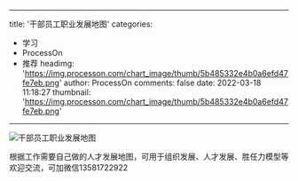 
---
title: '干部员工职业发展地图'
categories: 
 - 学习
 - ProcessOn
 - 推荐
headimg: 'https://img.processon.com/chart_image/thumb/5b485332e4b0a6efd47fe7eb.png'
author: ProcessOn
comments: false
date: 2022-03-18 11:18:27
thumbnail: 'https://img.processon.com/chart_image/thumb/5b485332e4b0a6efd47fe7eb.png'
---

<div>   
<img class="thumb" alt="干部员工职业发展地图" src="https://img.processon.com/chart_image/thumb/5b485332e4b0a6efd47fe7eb.png" referrerpolicy="no-referrer">
<p>根据工作需要自己做的人才发展地图，可用于组织发展、人才发展、胜任力模型等
欢迎交流，可加微信13581722922</p>  
</div>
            